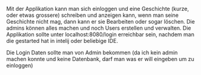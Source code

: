 Mit der Applikation kann man sich einloggen und eine Geschichte (kurze, oder etwas grossere) 
schreiben und anzeigen kann, wenn man seine Geschichte nicht mag, dann kann er sie Bearbeiten oder sogar löschen.
Die admins können alles machen und noch Users erstellen und verwalten. 
Die Applikation sollte unter localhost:8080/login erreichbar sein,
nachdem man die gestarted hat in intelij oder beliebige IDE.

Die Login Daten sollte man von Admin bekommen 
(da ich kein admin machen konnte und keine Datenbank, darf man was er will eingeben um zu einloggen)

